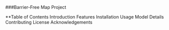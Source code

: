 ###Barrier-Free Map Project

**Table of Contents
Introduction
Features
Installation
Usage
Model Details
Contributing
License
Acknowledgements

